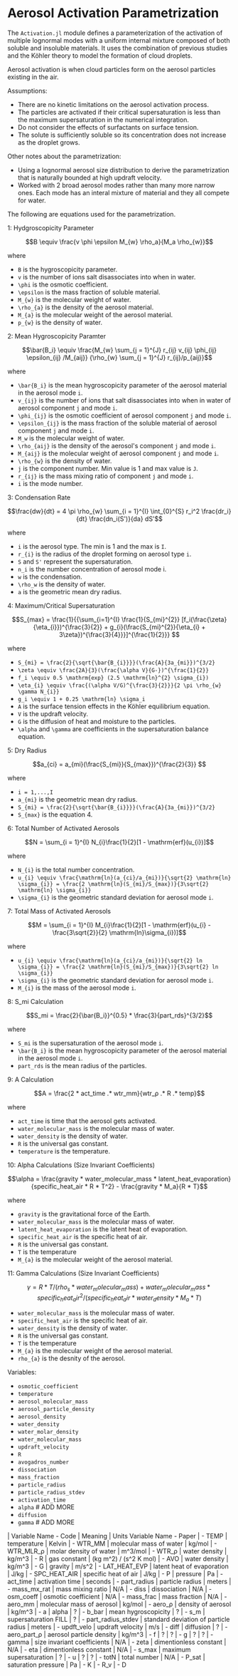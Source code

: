 # Aerosol Activation Parametrization

The `Activation.jl` module defines a parameterization of
  the activation of multiple lognormal modes with a uniform internal mixture 
  composed of both soluble and insoluble materials.
It uses the combination of previous studies and the Köhler theory to model the formation of cloud droplets.

Aerosol activation is when cloud particles form on the aerosol particles existing in the air.

Assumptions:
  - There are no kinetic limitations on the aerosol activation process.
  - The particles are activated if their critical supersaturation is less than the maximum supersaturation in the numerical integration.
  - Do not consider the effects of surfactants on surface tension.
  - The solute is sufficiently soluble so its concentration does not increase as the droplet grows.

Other notes about the parametrization:
  - Using a lognormal aerosol size distribution to derive the parametrization that is naturally bounded at high updraft velocity.
  - Worked with 2 broad aerosol modes rather than many more narrow ones. Each mode has an interal mixture of material and they all compete for water.

The following are equations used for the parametrization.

1: Hydgroscopicity Parameter
```math
B \equiv \frac{v \phi \epsilon M_{w} \rho_a}{M_a \rho_{w}}
```
where
  - ``B`` is the hygroscopicity parameter.
  - ``v`` is the number of ions salt disassociates into when in water.
  - ``\phi`` is the osmotic coefficient.
  - ``\epsilon`` is the mass fraction of soluble material.
  - ``M_{w}`` is the molecular weight of water.
  - ``\rho_{a}`` is the density of the aerosol material.
  - ``M_{a}`` is the molecular weight of the aerosol material.
  - ``p_{w}`` is the density of water.

2: Mean Hygroscopicity Paramter
```math
\bar{B_i} \equiv \frac{M_{w} \sum_{j = 1}^{J} r_{ij} v_{ij} \phi_{ij} \epsilon_{ij} /M_{aij}} {\rho_{w} \sum_{j = 1}^{J} r_{ij}/p_{aij}}
```
where
  - ``\bar{B_i}`` is the mean hygroscopicity parameter of the aerosol material in the aerosol mode ``i``.
  - ``v_{ij}`` is the number of ions that salt disassociates into when in water of aerosol component ``j`` and mode ``i``.
  - ``\phi_{ij}`` is the osmotic coefficient of aerosol component ``j`` and mode ``i``.
  - ``\epsilon_{ij}`` is the mass fraction of the soluble material of aerosol component ``j`` and mode ``i``.
  - ``M_w`` is the molecular weight of water.
  - ``\rho_{aij}`` is the density of the aerosol's component ``j`` and mode ``i``.
  - ``M_{aij}`` is the molecular weight of aerosol component ``j`` and mode ``i``.
  - ``\rho_{w}`` is the density of water.
  - ``j`` is the component number. Min value is 1 and max value is ``J``.
  - ``r_{ij}`` is the mass mixing ratio of component ``j`` and mode ``i``.
  - ``i`` is the mode number.

3: Condensation Rate
```math
\frac{dw}{dt} = 4 \pi \rho_{w} \sum_{i = 1}^{I} \int_{0}^{S} r_i^2 \frac{dr_i}{dt} \frac{dn_i(S')}{da} dS'
```
where
  - ``i`` is the aerosol type. The min is 1 and the max is ``I``.
  - ``r_{i}`` is the radius of the droplet forming on aerosol type ``i``.
  - ``S`` and ``S'`` represent the supersaturation.
  - ``n_i`` is the number concentration of aerosol mode i.
  - ``w`` is the condensation.
  - ``\rho_w`` is the density of water.
  - ``a`` is the geometric mean dry radius.

4: Maximum/Critical Supersaturation
```math
S_{max} = \frac{1}{{\sum_{i=1}^{I} \frac{1}{S_{mi}^{2}} [f_i(\frac{\zeta}{\eta_{i}})^{\frac{3}{2}} + g_{i}(\frac{S_{mi}^{2}}{\eta_{i} + 3\zeta})^{\frac{3}{4}}}]^{\frac{1}{2}}}

```
where
  - ``S_{mi} = \frac{2}{\sqrt{\bar{B_{i}}}}(\frac{A}{3a_{mi}})^{3/2}``
  - ``\zeta \equiv \frac{2A}{3}(\frac{\alpha V}{G-})^{\frac{1}{2}}``
  - ``f_i \equiv 0.5 \mathrm{exp} (2.5 \mathrm{ln}^{2} \sigma_{i})``
  - ``\eta_{i} \equiv \frac{(\alpha V/G)^{\frac{3}{2}}}{2 \pi \rho_{w} \gamma N_{i}}``
  - ``g_i \equiv 1 + 0.25 \mathrm{ln} \sigma_i``
  - ``A`` is the surface tension effects in the Köhler equilibrium equation.
  - ``V`` is the updraft velocity.
  - ``G`` is the diffusion of heat and moisture to the particles.
  - ``\alpha`` and ``\gamma`` are coefficients in the supersaturation balance equation.

5: Dry Radius
```math
a_{ci} = a_{mi}(\frac{S_{mi}}{S_{max}})^{\frac{2}{3}}       
```
where
  - ``i = 1,...,I``
  - ``a_{mi}`` is the geometric mean dry radius.
  - ``S_{mi} = \frac{2}{\sqrt{\bar{B_{i}}}}(\frac{A}{3a_{mi}})^{3/2}``
  - ``S_{max}`` is the equation 4.

6: Total Number of Activated Aerosols
```math
N = \sum_{i = 1}^{I} N_{i}\frac{1}{2}[1 - \mathrm{erf}(u_{i})]
```
where
  - ``N_{i}`` is the total number concentration.
  - ``u_{i} \equiv \frac{\mathrm{ln}(a_{ci}/a_{mi})}{\sqrt{2} \mathrm{ln} \sigma_{i}} = \frac{2 \mathrm{ln}(S_{mi}/S_{max})}{3\sqrt{2} \mathrm{ln} \sigma_{i}}``
  - ``\sigma_{i}`` is the geometric standard deviation for aerosol mode ``i``.

7: Total Mass of Activated Aerosols
```math
M = \sum_{i = 1}^{I} M_{i}\frac{1}{2}[1 - \mathrm{erf}(u_{i} - \frac{3\sqrt{2}}{2} \mathrm{ln}\sigma_{i})]
```
where
  - ``u_{i} \equiv \frac{\mathrm{ln}(a_{ci}/a_{mi})}{\sqrt{2} ln \sigma_{i}} = \frac{2 \mathrm{ln}(S_{mi}/S_{max})}{3\sqrt{2} ln \sigma_{i}}``
  - ``\sigma_{i}`` is the geometric standard deviation for aerosol mode ``i``.
  - ``M_{i}`` is the mass of the aerosol mode ``i``.

8: S_mi Calculation
```math
S_mi = \frac{2}{\bar{B_i}}^{0.5} * \frac{3}{part_rds}^{3/2}
```
where
  - ``S_mi`` is the supersaturation of the aerosol mode ``i``.
  - ``\bar{B_i}`` is the mean hygroscopicity parameter of the aerosol material in the aerosol mode ``i``.
  - ``part_rds`` is the mean radius of the particles.

9: A Calculation
```math
A = \frac{2 * act_time .* wtr_mm}{wtr_ρ .* R .* temp}
```
where
  - ``act_time`` is time that the aerosol gets activated. 
  - ``water_molecular_mass`` is the molecular mass of water. 
  - ``water_density`` is the density of water. 
  - ``R`` is the universal gas constant. 
  - ``temperature`` is the temperature.

10: Alpha Calculations (Size Invariant Coefficients)
```math
\alpha = \frac{gravity * water_molecular_mass * latent_heat_evaporation}
         {specific_heat_air * R * T^2} - \frac{gravity * M_a}{R * T}
```
where 
  - ``gravity`` is the gravitational force of the Earth.
  - ``water_molecular_mass`` is the molecular mass of water. 
  - ``latent_heat_evaporation`` is the latent heat of evaporation.
  - ``specific_heat_air`` is the specific heat of air.
  - ``R``  is the universal gas constant. 
  - ``T`` is the temperature
  - ``M_{a}`` is the molecular weight of the aerosol material.

11: Gamma Calculations (Size Invariant Coefficients)
```math
\gamma = R * T / (rho_{s} * water_molecular_mass) + water_molecular_mass 
        * specific_heat_air ^ 2 / (specific_heat_air * water_density * M_a * T)
```
  - ``water_molecular_mass`` is the molecular mass of water. 
  - ``specific_heat_air`` is the specific heat of air.
  - ``water_density`` is the density of water.
  - ``R``  is the universal gas constant. 
  - ``T`` is the temperature
  - ``M_{a}`` is the molecular weight of the aerosol material.
  - ``rho_{a}`` is the desnity of the aerosol.

Variables:
  - ``osmotic_coefficient`` 
  - ``temperature``
  - ``aerosol_molecular_mass``
  - ``aerosol_particle_density``
  - ``aerosol_density``
  - ``water_density``
  - ``water_molar_density``
  - ``water_molecular_mass``
  - ``updraft_velocity``
  - ``R``
  - ``avogadros_number``
  - ``dissociation``
  - ``mass_fraction``
  - ``particle_radius``
  - ``particle_radius_stdev``
  - ``activation_time``
  - ``alpha`` # ADD MORE
  - ``diffusion``
  -  ``gamma`` # ADD MORE

| Variable Name - Code | Meaning                               | Units
Variable Name - Paper
|  - TEMP              | temperature                           | Kelvin
|  - WTR_MM            | molecular mass of water               | kg/mol
|  - WTR_MLR_ρ         | molar density of water                | m^3/mol
|  - WTR_ρ             | water density                         | kg/m^3
|  - R                 | gas constant                          | (kg m^2) / (s^2 K mol)
|  - AVO               | water density                         | kg/m^3
|  - G                 | gravity                               | m/s^2
|  - LAT_HEAT_EVP      | latent heat of evaporation            | J/kg
|  - SPC_HEAT_AIR      | specific heat of air                  | J/kg
|  - P                 | pressure                              | Pa
|  - act_time          | activation time                       | seconds
|  - part_radius       | particle radius                       | meters
|  - mass_mx_rat       | mass mixing ratio                     | N/A
|  - diss              | dissociation                          | N/A
|  - osm_coeff         | osmotic coefficient                   | N/A
|  - mass_frac         | mass fraction                         | N/A
|  - aero_mm           | molecular mass of aerosol             | kg/mol
|  - aero_ρ            | density of aerosol                    | kg/m^3
|  - a                 | alpha                                 | ?
|  - b_bar             | mean hygroscopicity                   | ? 
|  - s_m               | supersaturation FILL                  | ?
|  - part_radius_stdev | standard deviation of particle radius | meters
|  - updft_velo        | updraft velocity                      | m/s
|  - diff              | diffusion                             | ?
|  - aero_part_ρ       | aerosol particle density              | kg/m^3
|  - f                 | ?                                     | ?
|  - g                 | ?                                     | ?
|  - gamma             | size invariant coefficients           | N/A
|  - zeta              | dimentionless constant                | N/A
|  - eta               | dimentionless constant                | N/A
|  - s_max             | maximum supersaturation               | ?
|  - u                 | ?                                     | ?
|  - totN              | total number                          | N/A
|  - P_sat             | saturation pressure                   | Pa
|  - K 
|  - R_v
|  - D
